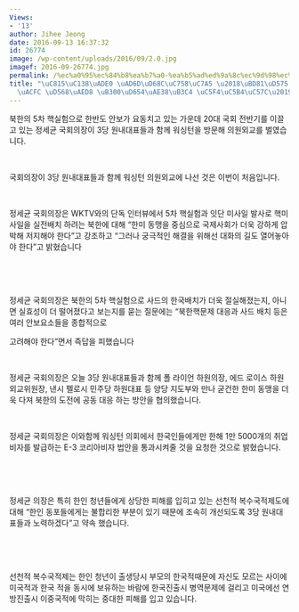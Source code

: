 ```yaml
---
Views:
- '13'
author: Jihee Jeong
date: 2016-09-13 16:37:32
id: 26774
image: /wp-content/uploads/2016/09/2.0.jpg
imagef: 2016-09-26774.jpg
permalink: /%ec%a0%95%ec%84%b8%ea%b7%a0-%ea%b5%ad%ed%9a%8c%ec%9d%98%ec%9e%a5-%eb%b6%81%ed%95%b5-%ec%95%95%eb%b0%95%ea%b3%bc-%ed%95%a8%ea%bb%98-%eb%8c%80%ed%99%94%ea%b8%b8%eb%8f%84-%ec%97%b4%ec%96%b4/
title: "\uC815\uC138\uADE0 \uAD6D\uD68C\uC758\uC7A5 \u2018\uBD81\uD575 \uC555\uBC15\
  \uACFC \uD568\uAED8 \uB300\uD654\uAE38\uB3C4 \uC5F4\uC5B4\uC57C\u2019"
---
```


북한의 5차 핵실험으로 한반도 안보가 요동치고 있는 가운데 20대 국회 전반기를 이끌고 있는 정세균 국회의장이 3당 원내대표들과 함께 워싱턴을 방문해 의원외교를 벌였습니다.

&nbsp;

국회의장이 3당 원내대표들과 함께 워싱턴 의원외교에 나선 것은 이번이 처음입니다.

&nbsp;

정세균 국회의장은 WKTV와의 단독 인터뷰에서 5차 핵실험과 잇단 미사일 발사로 핵미사일을 실전배치 하려는 북한에 대해 “한미 동맹을 중심으로 국제사회가 더욱 강하게 압박해 저지해야 한다”고 강조하고 “그러나 궁극적인 해결을 위해선 대화의 길도 열어놓아야 한다”고 밝혔습니다

&nbsp;

&nbsp;

정세균 국회의장은 북한의 5차 핵실험으로 사드의 한국배치가 더욱 절실해졌는지, 아니면 실효성이 더 떨어졌다고 보는지를 묻는 질문에는 “북한핵문제 대응과 사드 배치 등은 여러 안보요소들을 종합적으로

고려해야 한다”면서 즉답을 피했습니다

&nbsp;

정세균 국회의장은 오늘 3당 원내대표들과 함께 폴 라이언 하원의장, 에드 로이스 하원외교위원장, 낸시 펠로시 민주당 하원대표 등 양당 지도부와 만나 굳건한 한미 동맹을 더욱 다져 북한의 도전에 공동 대응 하는 방안을 협의했습니다.

&nbsp;

정세균 국회의장은 이와함께 워싱턴 의회에서 한국인들에게만 한해 1만 5000개의 취업비자를 발급하는 E-3 코리아비자 법안을 통과시켜줄 것을 요청한 것으로 밝혔습니다.

&nbsp;

&nbsp;

정세균 의장은 특히 한인 청년들에게 상당한 피해를 입히고 있는 선천적 복수국적제도에 대해 “한인 동포들에게는 불합리한 부분이 있기 때문에 조속히 개선되도록 3당 원내대표들과 노력하겠다”고 약속 했습니다.

&nbsp;

&nbsp;

선천적 복수국적제는 한인 청년이 출생당시 부모의 한국적때문에 자신도 모르는 사이에 미국적과 한국 적을 동시에 보유하는 바람에 한국진출시 병역문제에 걸리고 미국에선 연방진출시 이중국적에 막히는 중대한 피해를 입고 있습니다.